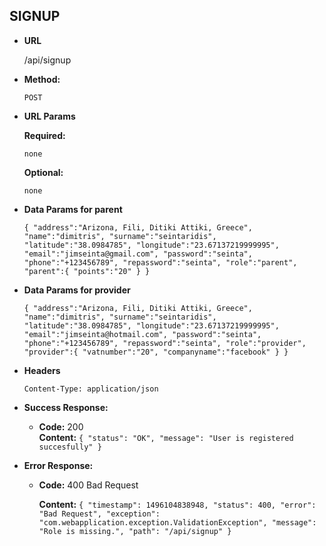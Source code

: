 **SIGNUP**
----

* **URL**

  /api/signup

* **Method:**

  `POST`

*  **URL Params**

   **Required:**

   `none`

   **Optional:**

   `none`

* **Data Params for parent**

  `{
"address":"Arizona, Fili, Ditiki Attiki, Greece",
"name":"dimitris",
"surname":"seintaridis",
"latitude":"38.0984785",
"longitude":"23.67137219999995",
"email":"jimseinta@gmail.com",
"password":"seinta",
"phone":"+123456789",
"repassword":"seinta",
"role":"parent",
"parent":{
	       "points":"20"
        }
}`

* **Data Params for provider**

  `{
"address":"Arizona, Fili, Ditiki Attiki, Greece",
"name":"dimitris",
"surname":"seintaridis",
"latitude":"38.0984785",
"longitude":"23.67137219999995",
"email":"jimseinta@hotmail.com",
"password":"seinta",
"phone":"+123456789",
"repassword":"seinta",
"role":"provider",
"provider":{
	       "vatnumber":"20",
	       "companyname":"facebook"
        }
}`

* **Headers**

    `Content-Type: application/json`


* **Success Response:**

  * **Code:** 200 <br />
    **Content:** `{
                    "status": "OK",
                    "message": "User is registered succesfully"
                  }`

* **Error Response:**

  * **Code:** 400 Bad Request

    **Content:** `{
                    "timestamp": 1496104838948,
                    "status": 400,
                    "error": "Bad Request",
                    "exception": "com.webapplication.exception.ValidationException",
                    "message": "Role is missing.",
                    "path": "/api/signup"
                    }`

  
